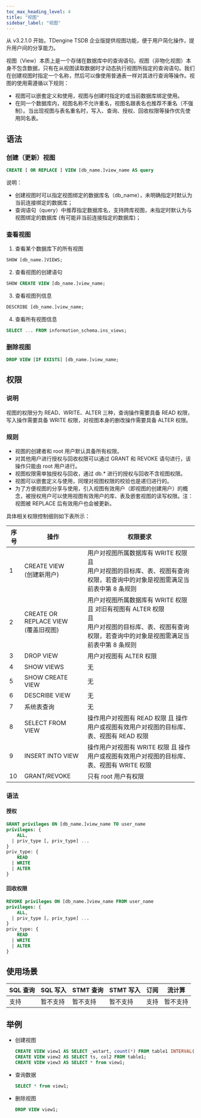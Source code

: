 ```yaml
---
toc_max_heading_level: 4
title: "视图"
sidebar_label: "视图"
---
```


从 v3.2.1.0 开始，TDengine TSDB 企业版提供视图功能，便于用户简化操作，提升用户间的分享能力。

视图（View）本质上是一个存储在数据库中的查询语句。视图（非物化视图）本身不包含数据，只有在从视图读取数据时才动态执行视图所指定的查询语句。我们在创建视图时指定一个名称，然后可以像使用普通表一样对其进行查询等操作。视图的使用需遵循以下规则：

- 视图可以嵌套定义和使用，视图与创建时指定的或当前数据库绑定使用。
- 在同一个数据库内，视图名称不允许重名，视图名跟表名也推荐不重名（不强制）。当出现视图与表名重名时，写入、查询、授权、回收权限等操作优先使用同名表。

## 语法

### 创建（更新）视图

```sql
CREATE [ OR REPLACE ] VIEW [db_name.]view_name AS query
```

说明：

- 创建视图时可以指定视图绑定的数据库名（db_name），未明确指定时默认为当前连接绑定的数据库；
- 查询语句（query）中推荐指定数据库名，支持跨库视图，未指定时默认为与视图绑定的数据库 (有可能非当前连接指定的数据库)；

### 查看视图

1. 查看某个数据库下的所有视图

  ```sql
  SHOW [db_name.]VIEWS;
  ```

2. 查看视图的创建语句

  ```sql
  SHOW CREATE VIEW [db_name.]view_name;
  ```

3. 查看视图列信息

  ```sql
  DESCRIBE [db_name.]view_name;
  ```

4. 查看所有视图信息

  ```sql
  SELECT ... FROM information_schema.ins_views;
  ```

### 删除视图

```sql
DROP VIEW [IF EXISTS] [db_name.]view_name;
```

## 权限

### 说明

视图的权限分为 READ、WRITE、ALTER 三种，查询操作需要具备 READ 权限，写入操作需要具备 WRITE 权限，对视图本身的删改操作需要具备 ALTER 权限。

### 规则

- 视图的创建者和 root 用户默认具备所有权限。
- 对其他用户进行授权与回收权限可以通过 GRANT 和 REVOKE 语句进行，该操作只能由 root 用户进行。
- 视图权限需单独授权与回收，通过 db.* 进行的授权与回收不含视图权限。
- 视图可以嵌套定义与使用，同理对视图权限的校验也是递归进行的。
- 为了方便视图的分享与使用，引入视图有效用户（即视图的创建用户）的概念，被授权用户可以使用视图有效用户的库、表及嵌套视图的读写权限。注：视图被 REPLACE 后有效用户也会被更新。

具体相关权限控制细则如下表所示：

| 序号 | 操作                                    | 权限要求                                                                                                                                                    |
| ---- | --------------------------------------- | ----------------------------------------------------------------------------------------------------------------------------------------------------------- |
| 1    | CREATE VIEW <br/>(创建新用户)            | 用户对视图所属数据库有 WRITE 权限<br/>且<br/> 用户对视图的目标库、表、视图有查询权限，若查询中的对象是视图需满足当前表中第 8 条规则                             |
| 2    | CREATE OR REPLACE VIEW <br/>(覆盖旧视图) | 用户对视图所属数据库有 WRITE 权限 且 对旧有视图有 ALTER 权限 <br/>且<br/> 用户对视图的目标库、表、视图有查询权限，若查询中的对象是视图需满足当前表中第 8 条规则 |
| 3    | DROP VIEW                               | 用户对视图有 ALTER 权限                                                                                                                                     |
| 4    | SHOW VIEWS                              | 无                                                                                                                                                          |
| 5    | SHOW CREATE VIEW                        | 无                                                                                                                                                          |
| 6    | DESCRIBE VIEW                           | 无                                                                                                                                                          |
| 7    | 系统表查询                              | 无                                                                                                                                                          |
| 8    | SELECT FROM VIEW                        | 操作用户对视图有 READ 权限  且 操作用户或视图有效用户对视图的目标库、表、视图有 READ 权限                                                                   |
| 9    | INSERT INTO VIEW                        | 操作用户对视图有 WRITE 权限  且 操作用户或视图有效用户对视图的目标库、表、视图有 WRITE 权限                                                                 |
| 10   | GRANT/REVOKE                            | 只有 root 用户有权限                                                                                                                                        |

### 语法

#### 授权

```sql
GRANT privileges ON [db_name.]view_name TO user_name
privileges: {
    ALL,
  | priv_type [, priv_type] ...
}
priv_type: {
    READ
  | WRITE
  | ALTER
}
```

#### 回收权限

```sql
REVOKE privileges ON [db_name.]view_name FROM user_name
privileges: {
    ALL,
  | priv_type [, priv_type] ...
}
priv_type: {
    READ
  | WRITE
  | ALTER
}
```

## 使用场景

| SQL 查询 | SQL 写入 | STMT 查询 | STMT 写入 | 订阅 | 流计算   |
| -------- | -------- | --------- | --------- | ---- | -------- |
| 支持     | 暂不支持 | 暂不支持  | 暂不支持  | 支持 | 暂不支持 |

## 举例

- 创建视图
  
  ```sql
  CREATE VIEW view1 AS SELECT _wstart, count(*) FROM table1 INTERVAL(1d);
  CREATE VIEW view2 AS SELECT ts, col2 FROM table1;
  CREATE VIEW view3 AS SELECT * from view1;
  ```

- 查询数据
  
  ```sql
  SELECT * from view1;
  ```

- 删除视图
  
  ```sql
  DROP VIEW view1;
  ```
